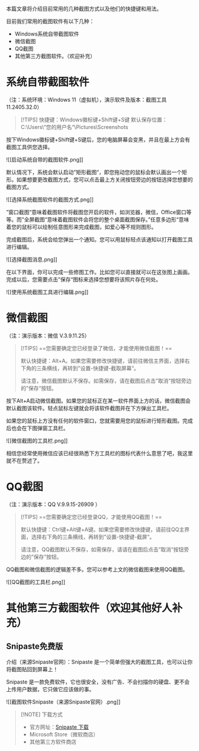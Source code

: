 
本篇文章将介绍目前常用的几种截图方式以及他们的快捷键和用法。

目前我们常用的截图软件有以下几种：
- Windows系统自带截图软件
- 微信截图
- QQ截图
- 其他第三方截图软件。（欢迎补充）

# 系统自带截图软件

（注：系统环境：Windows 11（虚拟机），演示软件及版本：截图工具 11.2405.32.0）

> [!TIPS] 
快捷键：Windows徽标键+Shift键+S键
默认保存位置：C:\Users\“您的用户名“\Pictures\Screenshots

按下Windows徽标键+Shift键+S键后，您的电脑屏幕会变黑，并且在最上方会有截图工具供您选择。

![[启动系统自带的截图软件.png]]

默认情况下，系统会默认启动”矩形截图“，即您拖动您的鼠标会默认画出一个矩形。如果想要更改截图方式，您可以点击最上方关闭按钮旁边的按钮选择您想要的截图方式。

![[选择系统截图软件的截图方式.png]]

”窗口截图“意味着截图软件将截图您开启的软件，如浏览器，微信，Office窗口等等。而”全屏截图“意味着截图软件会将您的整个桌面截图保存。”任意多边形“意味着您的鼠标可以绘制任意图形来完成截图，如爱心等不规则图形。

完成截图后，系统会给您弹出一个通知。您可以用鼠标轻点该通知以打开截图工具进行编辑。

![[选择截图消息.png]]

在以下界面，你可以完成一些修图工作。比如您可以直接就可以在这张图上画画。完成以后，您需要点击”保存“图标来选择您想要将该照片存在何处。

![[使用系统截图工具进行编辑.png]]

# 微信截图

（注：演示版本：微信  V.3.9.11.25）

> [!TIPS]
>==您需要确定您已经登录了微信，才能使用微信截图！==
>
>默认快捷键：Alt+A。如果您需要修改快捷键，请前往微信主界面，选择右下角的三条横线，再转到”设置-快捷键-截取屏幕“。
>
>请注意，微信截图默认不保存。如需保存，请在截图后点击”取消“按钮旁边的”保存“按钮。

按下Alt+A启动微信截图。如果您的鼠标正在某一软件界面上方的话，微信截图会默认截图该软件。轻点鼠标左键就会将该软件截图并在下方弹出工具栏。

如果您的鼠标上方没有任何的软件窗口，您就需要用您的鼠标进行矩形截图。完成后也会在下图弹窗工具栏。

![[微信截图的工具栏.png]]

相信您经常使用微信应该已经很熟悉下方工具栏的图标代表什么意思了吧，我这里就不在赘述了。

# QQ截图

（注：演示版本：QQ V.9.9.15-26909 ）

> [!TIPS] 
>==您需要确定您已经登录QQ，才能使用QQ截图！==
>
>默认快捷键：Ctrl键+Alt键+A键。如果您需要修改快捷键，请前往QQ主界面，选择右下角的三条横线，再转到”设置-快捷键-截屏“。
>
>请注意，QQ截图默认不保存，如需保存，请请在截图后点击”取消“按钮旁边的”保存“按钮。

QQ截图和微信截图的逻辑差不多。您可以参考上文的微信截图来使用QQ截图。

![[QQ截图的工具栏.png]]

# 其他第三方截图软件（欢迎其他好人补充）

## Snipaste免费版

介绍（来源Snipaste官网）：Snipaste 是一个简单但强大的截图工具，也可以让你将截图贴回到屏幕上！

Snipaste 是一款免费软件，它也很安全，没有广告、不会扫描你的硬盘、更不会上传用户数据，它只做它应该做的事。

![[截图软件Snipaste（来源Snipaste官网）.png]]

> [!NOTE] 下载方式
> - 官方网址：[Snipaste 下载](https://zh.snipaste.com/download.html)
> - Microsoft Store（微软商店）
> - 其他第三方软件商店





